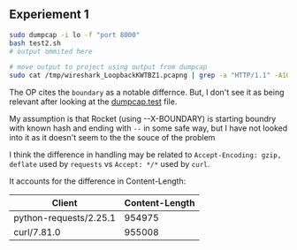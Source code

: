 ## Experiement 1

```sh
sudo dumpcap -i lo -f "port 8000"
bash test2.sh
# output ommited here

# move output to project using output from dumpcap
sudo cat /tmp/wireshark_LoopbackKWTBZ1.pcapng | grep -a "HTTP/1.1" -A10 | grep -av "Test" >> test2-dumpcap.test
```

The OP cites the `boundary` as a notable differnce.
But, I don't see it as being relevant after looking at the [dumpcap.test](https://github.com/danielclough/Rocket-2377/blob/main/dumpcap.test) file.

My assumption is that Rocket (using --X-BOUNDARY) is starting boundry with known hash and ending with `--` in some safe way, but I have not looked into it as it doesn't seem to the the souce of the problem

I think the difference in handling may be related to `Accept-Encoding: gzip, deflate` used by `requests` vs `Accept: */*` used by `curl`.

It accounts for the difference in Content-Length:

| Client | Content-Length |
|--|--|
| python-requests/2.25.1 | 954975 |
| curl/7.81.0 | 955008 |
```